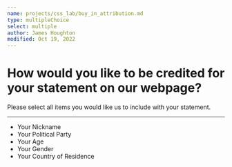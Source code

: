```yaml
---
name: projects/css_lab/buy_in_attribution.md
type: multipleChoice
select: multiple
author: James Houghton
modified: Oct 19, 2022
---
```


# How would you like to be credited for your statement on our webpage?

Please select all items you would like us to include with your statement.

---

- Your Nickname
- Your Political Party
- Your Age
- Your Gender
- Your Country of Residence
